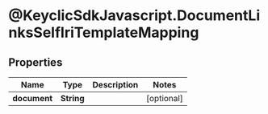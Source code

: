 # @KeyclicSdkJavascript.DocumentLinksSelfIriTemplateMapping

## Properties
Name | Type | Description | Notes
------------ | ------------- | ------------- | -------------
**document** | **String** |  | [optional] 


